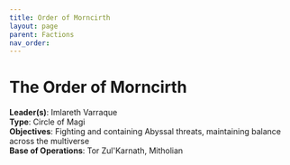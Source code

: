 ```yaml
---
title: Order of Morncirth
layout: page
parent: Factions
nav_order: 
---
```

# The Order of Morncirth

**Leader(s)**: Imlareth Varraque  
**Type**: Circle of Magi  
**Objectives**: Fighting and containing Abyssal threats, maintaining balance across the multiverse  
**Base of Operations**: Tor Zul'Karnath, Mitholian  
